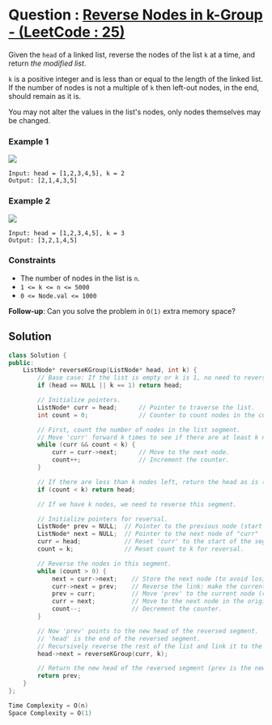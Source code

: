 # Question : [Reverse Nodes in k-Group - (LeetCode : 25)](https://leetcode.com/problems/reverse-nodes-in-k-group/description/)

Given the `head` of a linked list, reverse the nodes of the list `k` at a time, and return _the modified list_.

`k` is a positive integer and is less than or equal to the length of the linked list. If the number of nodes is not a multiple of `k` then left-out nodes, in the end, should remain as it is.

You may not alter the values in the list's nodes, only nodes themselves may be changed.

### Example 1

![](https://assets.leetcode.com/uploads/2020/10/03/reverse_ex1.jpg)

```
Input: head = [1,2,3,4,5], k = 2
Output: [2,1,4,3,5]
```

### Example 2

![](https://assets.leetcode.com/uploads/2020/10/03/reverse_ex2.jpg)

```
Input: head = [1,2,3,4,5], k = 3
Output: [3,2,1,4,5]
```

### Constraints

-   The number of nodes in the list is `n`.
-   `1 <= k <= n <= 5000`
-   `0 <= Node.val <= 1000`

**Follow-up**: Can you solve the problem in `O(1)` extra memory space?

## Solution

```Cpp
class Solution {
public:
    ListNode* reverseKGroup(ListNode* head, int k) {
        // Base case: If the list is empty or k is 1, no need to reverse anything.
        if (head == NULL || k == 1) return head;

        // Initialize pointers.
        ListNode* curr = head;      // Pointer to traverse the list.
        int count = 0;              // Counter to count nodes in the current segment.

        // First, count the number of nodes in the list segment.
        // Move 'curr' forward k times to see if there are at least k nodes.
        while (curr && count < k) {
            curr = curr->next;      // Move to the next node.
            count++;                // Increment the counter.
        }

        // If there are less than k nodes left, return the head as is (no reversal needed).
        if (count < k) return head;

        // If we have k nodes, we need to reverse this segment.

        // Initialize pointers for reversal.
        ListNode* prev = NULL;  // Pointer to the previous node (start as NULL for the first node).
        ListNode* next = NULL;  // Pointer to the next node of "curr"
        curr = head;            // Reset 'curr' to the start of the segment.
        count = k;              // Reset count to k for reversal.

        // Reverse the nodes in this segment.
        while (count > 0) {
            next = curr->next;    // Store the next node (to avoid losing it).
            curr->next = prev;    // Reverse the link: make the current node point to the previous node.
            prev = curr;          // Move 'prev' to the current node (current node becomes the previous one for the next iteration).
            curr = next;          // Move to the next node in the original list.
            count--;              // Decrement the counter.
        }

        // Now 'prev' points to the new head of the reversed segment.
        // 'head' is the end of the reversed segment.
        // Recursively reverse the rest of the list and link it to the end of the reversed segment.
        head->next = reverseKGroup(curr, k);

        // Return the new head of the reversed segment (prev is the new head after reversal).
        return prev;
    }
};

Time Complexity = O(n)
Space Complexity = O(1)
```
